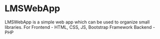 # LMSWebApp
LMSWebApp is a simple web app which can be used to organize small libraries. 
For
Frontend - HTML, CSS, JS, Bootstrap Framework
Backend - PHP
